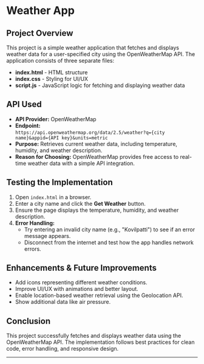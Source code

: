 # Weather App 

## Project Overview

This project is a simple weather application that fetches and displays weather data for a user-specified city using the OpenWeatherMap API. The application consists of three separate files:

- **index.html** - HTML structure
- **index.css** - Styling for UI/UX
- **script.js** - JavaScript logic for fetching and displaying weather data

## API Used

- **API Provider:** OpenWeatherMap
- **Endpoint:**  
  `https://api.openweathermap.org/data/2.5/weather?q={city name}&appid={API key}&units=metric`
- **Purpose:** Retrieves current weather data, including temperature, humidity, and weather description.
- **Reason for Choosing:** OpenWeatherMap provides free access to real-time weather data with a simple API integration.

## Testing the Implementation

1. Open `index.html` in a browser.
2. Enter a city name and click the **Get Weather** button.
3. Ensure the page displays the temperature, humidity, and weather description.
4. **Error Handling:**
   - Try entering an invalid city name (e.g., "Kovilpatti") to see if an error message appears.
   - Disconnect from the internet and test how the app handles network errors.

## Enhancements & Future Improvements

- Add icons representing different weather conditions.
- Improve UI/UX with animations and better layout.
- Enable location-based weather retrieval using the Geolocation API.
- Show additional data like air pressure.

## Conclusion

This project successfully fetches and displays weather data using the OpenWeatherMap API. The implementation follows best practices for clean code, error handling, and responsive design.

---
